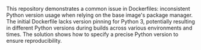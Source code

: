 This repository demonstrates a common issue in Dockerfiles: inconsistent Python version usage when relying on the base image's package manager. The initial Dockerfile lacks version pinning for Python 3, potentially resulting in different Python versions during builds across various environments and times. The solution shows how to specify a precise Python version to ensure reproducibility.